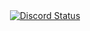 <div align="center">
  <a href="https://discord.com/users/1388689084477603871" target="_blank">
    <img src="https://lanyard.cnrad.dev/api/1388689084477603871?borderRadius=5px&animated=true&bg=273849&showDisplayName=true&animatedDecoration=true&hideSpotify=false&borderRadius=40px&idleMessage=AFK%20for%20a%20bit,%20but%20always%20happy%20to%20connect!" alt="Discord Status">
  </a>
</div>
